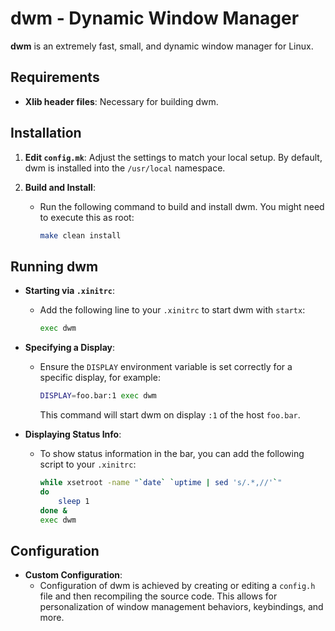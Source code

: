 # dwm - Dynamic Window Manager

**dwm** is an extremely fast, small, and dynamic window manager for Linux.

## Requirements

- **Xlib header files**: Necessary for building dwm.

## Installation

1. **Edit `config.mk`**: Adjust the settings to match your local setup. By default, dwm is installed into the `/usr/local` namespace.

2. **Build and Install**:
   - Run the following command to build and install dwm. You might need to execute this as root:
   
     ```sh
     make clean install
     ```

## Running dwm

- **Starting via `.xinitrc`**:
  - Add the following line to your `.xinitrc` to start dwm with `startx`:
  
    ```sh
    exec dwm
    ```

- **Specifying a Display**:
  - Ensure the `DISPLAY` environment variable is set correctly for a specific display, for example:
  
    ```sh
    DISPLAY=foo.bar:1 exec dwm
    ```
  
    This command will start dwm on display `:1` of the host `foo.bar`.

- **Displaying Status Info**:
  - To show status information in the bar, you can add the following script to your `.xinitrc`:
  
    ```sh
    while xsetroot -name "`date` `uptime | sed 's/.*,//'`"
    do
        sleep 1
    done &
    exec dwm
    ```

## Configuration

- **Custom Configuration**:
  - Configuration of dwm is achieved by creating or editing a `config.h` file and then recompiling the source code. This allows for personalization of window management behaviors, keybindings, and more.

